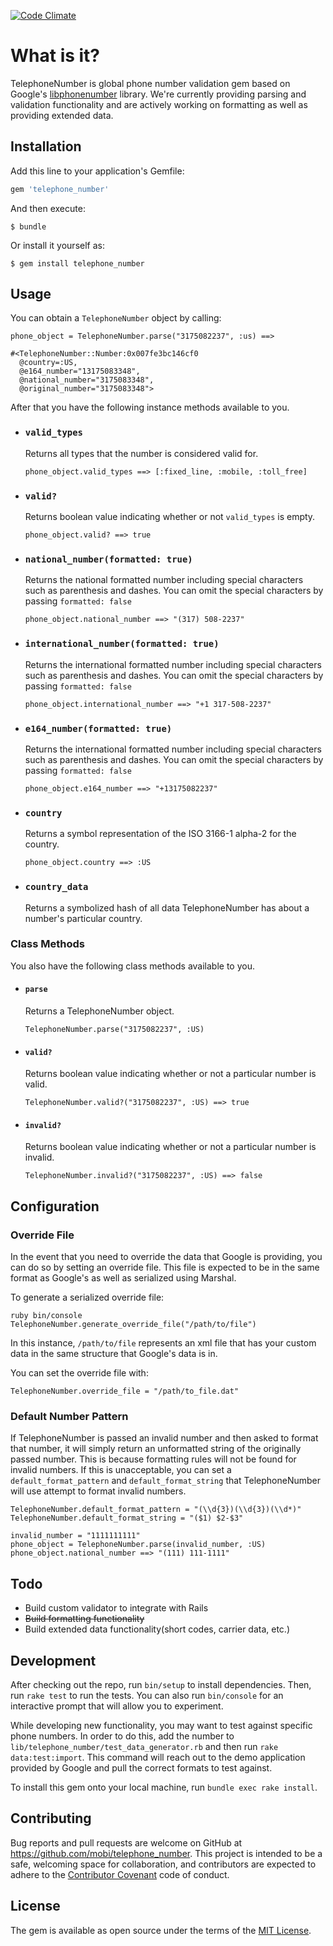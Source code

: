 [![Code Climate](https://codeclimate.com/github/mobi/telephone_number/badges/gpa.svg)](https://codeclimate.com/github/mobi/telephone_number)

# What is it?

TelephoneNumber is global phone number validation gem based on Google's [libphonenumber](https://github.com/googlei18n/libphonenumber) library. We're currently providing parsing and validation functionality and are actively working on formatting as well as providing extended data.

## Installation

Add this line to your application's Gemfile:

```ruby
gem 'telephone_number'
```

And then execute:

    $ bundle

Or install it yourself as:

    $ gem install telephone_number

## Usage

You can obtain a `TelephoneNumber` object by calling: 

```
phone_object = TelephoneNumber.parse("3175082237", :us) ==>

#<TelephoneNumber::Number:0x007fe3bc146cf0
  @country=:US,
  @e164_number="13175083348",
  @national_number="3175083348",
  @original_number="3175083348">    
```
After that you have the following instance methods available to you. 

- ### `valid_types`
  
  Returns all types that the number is considered valid for.
  
  `phone_object.valid_types ==> [:fixed_line, :mobile, :toll_free]`   

- ### `valid?`

  Returns boolean value indicating whether or not `valid_types` is empty.

  `phone_object.valid? ==> true`

- ### `national_number(formatted: true)`

  Returns the national formatted number including special characters such as parenthesis and dashes. You can omit the special characters by passing `formatted: false`
  
  `phone_object.national_number ==> "(317) 508-2237"`

- ### `international_number(formatted: true)`
  
  Returns the international formatted number including special characters such as parenthesis and dashes. You can omit the special characters by passing `formatted: false`

  `phone_object.international_number ==> "+1 317-508-2237"`
  
- ### `e164_number(formatted: true)`

  Returns the international formatted number including special characters such as parenthesis and dashes. You can omit the special characters by passing `formatted: false`
  
  `phone_object.e164_number ==> "+13175082237"`
  
- ### `country`
  
  Returns a symbol representation of the ISO 3166-1 alpha-2 for the country. 
  
  `phone_object.country ==> :US`
  
- ### `country_data`

  Returns a symbolized hash of all data TelephoneNumber has about a number's particular country. 
  
### Class Methods
  
  You also have the following class methods available to you. 
  
  - #### `parse`
  
    Returns a TelephoneNumber object. 
    
    `TelephoneNumber.parse("3175082237", :US)`
    
  - #### `valid?`
    
    Returns boolean value indicating whether or not a particular number is valid.
    
    `TelephoneNumber.valid?("3175082237", :US) ==> true`
    
  - #### `invalid?`
  
    Returns boolean value indicating whether or not a particular number is invalid.
    
    `TelephoneNumber.invalid?("3175082237", :US) ==> false`
    
## Configuration

### Override File

In the event that you need to override the data that Google is providing, you can do so by setting an override file. This file is expected to be in the same format as Google's as well as serialized using Marshal.

To generate a serialized override file:

    ruby bin/console
    TelephoneNumber.generate_override_file("/path/to/file")

In this instance, `/path/to/file` represents an xml file that has your custom data in the same structure that Google's data is in.

You can set the override file with:

    TelephoneNumber.override_file = "/path/to_file.dat"
    
### Default Number Pattern

If TelephoneNumber is passed an invalid number and then asked to format that number, it will simply return an unformatted string of the originally passed number. This is because formatting rules will not be found for invalid numbers. If this is unacceptable, you can set a `default_format_pattern` and `default_format_string` that TelephoneNumber will use attempt to format invalid numbers. 

```
TelephoneNumber.default_format_pattern = "(\\d{3})(\\d{3})(\\d*)"
TelephoneNumber.default_format_string = "($1) $2-$3"

invalid_number = "1111111111"
phone_object = TelephoneNumber.parse(invalid_number, :US)
phone_object.national_number ==> "(111) 111-1111"
```
    
## Todo

- Build custom validator to integrate with Rails
- ~~Build formatting functionality~~
- Build extended data functionality(short codes, carrier data, etc.)

## Development

After checking out the repo, run `bin/setup` to install dependencies. Then, run `rake test` to run the tests. You can also run `bin/console` for an interactive prompt that will allow you to experiment.

While developing new functionality, you may want to test against specific phone numbers. In order to do this, add the number to `lib/telephone_number/test_data_generator.rb` and then run `rake data:test:import`. This command will reach out to the demo application provided by Google and pull the correct formats to test against.

To install this gem onto your local machine, run `bundle exec rake install`.

## Contributing

Bug reports and pull requests are welcome on GitHub at https://github.com/mobi/telephone_number. This project is intended to be a safe, welcoming space for collaboration, and contributors are expected to adhere to the [Contributor Covenant](http://contributor-covenant.org) code of conduct.


## License

The gem is available as open source under the terms of the [MIT License](http://opensource.org/licenses/MIT).

